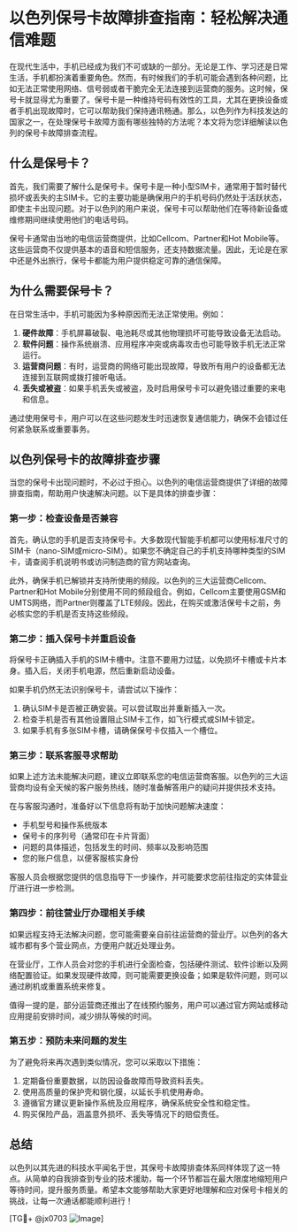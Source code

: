 # 以色列保号卡故障排查指南：轻松解决通信难题

在现代生活中，手机已经成为我们不可或缺的一部分。无论是工作、学习还是日常生活，手机都扮演着重要角色。然而，有时候我们的手机可能会遇到各种问题，比如无法正常使用网络、信号弱或者干脆完全无法连接到运营商的服务。这时候，保号卡就显得尤为重要了。保号卡是一种维持号码有效性的工具，尤其在更换设备或者手机出现故障时，它可以帮助我们保持通讯畅通。那么，以色列作为科技发达的国家之一，在处理保号卡故障方面有哪些独特的方法呢？本文将为您详细解读以色列的保号卡故障排查流程。

## 什么是保号卡？

首先，我们需要了解什么是保号卡。保号卡是一种小型SIM卡，通常用于暂时替代损坏或丢失的主SIM卡。它的主要功能是确保用户的手机号码仍然处于活跃状态，即使主卡出现问题。对于以色列的用户来说，保号卡可以帮助他们在等待新设备或维修期间继续使用他们的电话号码。

保号卡通常由当地的电信运营商提供，比如Cellcom、Partner和Hot Mobile等。这些运营商不仅提供基本的语音和短信服务，还支持数据流量。因此，无论是在家中还是外出旅行，保号卡都能为用户提供稳定可靠的通信保障。

## 为什么需要保号卡？

在日常生活中，手机可能因为多种原因而无法正常使用。例如：

1. **硬件故障**：手机屏幕破裂、电池耗尽或其他物理损坏可能导致设备无法启动。
2. **软件问题**：操作系统崩溃、应用程序冲突或病毒攻击也可能导致手机无法正常运行。
3. **运营商问题**：有时，运营商的网络可能出现故障，导致所有用户的设备都无法连接到互联网或拨打接听电话。
4. **丢失或被盗**：如果手机丢失或被盗，及时启用保号卡可以避免错过重要的来电和信息。

通过使用保号卡，用户可以在这些问题发生时迅速恢复通信能力，确保不会错过任何紧急联系或重要事务。

## 以色列保号卡的故障排查步骤

当您的保号卡出现问题时，不必过于担心。以色列的电信运营商提供了详细的故障排查指南，帮助用户快速解决问题。以下是具体的排查步骤：

### 第一步：检查设备是否兼容

首先，确认您的手机是否支持保号卡。大多数现代智能手机都可以使用标准尺寸的SIM卡（nano-SIM或micro-SIM）。如果您不确定自己的手机支持哪种类型的SIM卡，请查阅手机说明书或访问制造商的官方网站查询。

此外，确保手机已解锁并支持所使用的频段。以色列的三大运营商Cellcom、Partner和Hot Mobile分别使用不同的频段组合。例如，Cellcom主要使用GSM和UMTS网络，而Partner则覆盖了LTE频段。因此，在购买或激活保号卡之前，务必核实您的手机是否支持这些频段。

### 第二步：插入保号卡并重启设备

将保号卡正确插入手机的SIM卡槽中。注意不要用力过猛，以免损坏卡槽或卡片本身。插入后，关闭手机电源，然后重新启动设备。

如果手机仍然无法识别保号卡，请尝试以下操作：

1. 确认SIM卡是否被正确安装。可以尝试取出并重新插入一次。
2. 检查手机是否有其他设置阻止SIM卡工作，如飞行模式或SIM卡锁定。
3. 如果手机有多张SIM卡槽，请确保保号卡仅插入一个槽位。

### 第三步：联系客服寻求帮助

如果上述方法未能解决问题，建议立即联系您的电信运营商客服。以色列的三大运营商均设有全天候的客户服务热线，随时准备解答用户的疑问并提供技术支持。

在与客服沟通时，准备好以下信息将有助于加快问题解决速度：

- 手机型号和操作系统版本
- 保号卡的序列号（通常印在卡片背面）
- 问题的具体描述，包括发生的时间、频率以及影响范围
- 您的账户信息，以便客服核实身份

客服人员会根据您提供的信息指导下一步操作，并可能要求您前往指定的实体营业厅进行进一步检测。

### 第四步：前往营业厅办理相关手续

如果远程支持无法解决问题，您可能需要亲自前往运营商的营业厅。以色列的各大城市都有多个营业网点，方便用户就近处理业务。

在营业厅，工作人员会对您的手机进行全面检查，包括硬件测试、软件诊断以及网络配置验证。如果发现硬件故障，则可能需要更换设备；如果是软件问题，则可以通过刷机或重置系统来修复。

值得一提的是，部分运营商还推出了在线预约服务，用户可以通过官方网站或移动应用提前安排时间，减少排队等候的时间。

### 第五步：预防未来问题的发生

为了避免将来再次遇到类似情况，您可以采取以下措施：

1. 定期备份重要数据，以防因设备故障而导致资料丢失。
2. 使用高质量的保护壳和钢化膜，以延长手机使用寿命。
3. 遵循官方建议更新操作系统及应用程序，确保系统安全性和稳定性。
4. 购买保险产品，涵盖意外损坏、丢失等情况下的赔偿责任。

## 总结

以色列以其先进的科技水平闻名于世，其保号卡故障排查体系同样体现了这一特点。从简单的自我排查到专业的技术援助，每一个环节都旨在最大限度地缩短用户等待时间，提升服务质量。希望本文能够帮助大家更好地理解和应对保号卡相关的挑战，让每一次通话都能顺利进行！

[TG💪+ @jx0703 ![Image](https://github.com/user-attachments/assets/dbca1d08-cadb-493c-b0ec-ad6f7a83f270)]